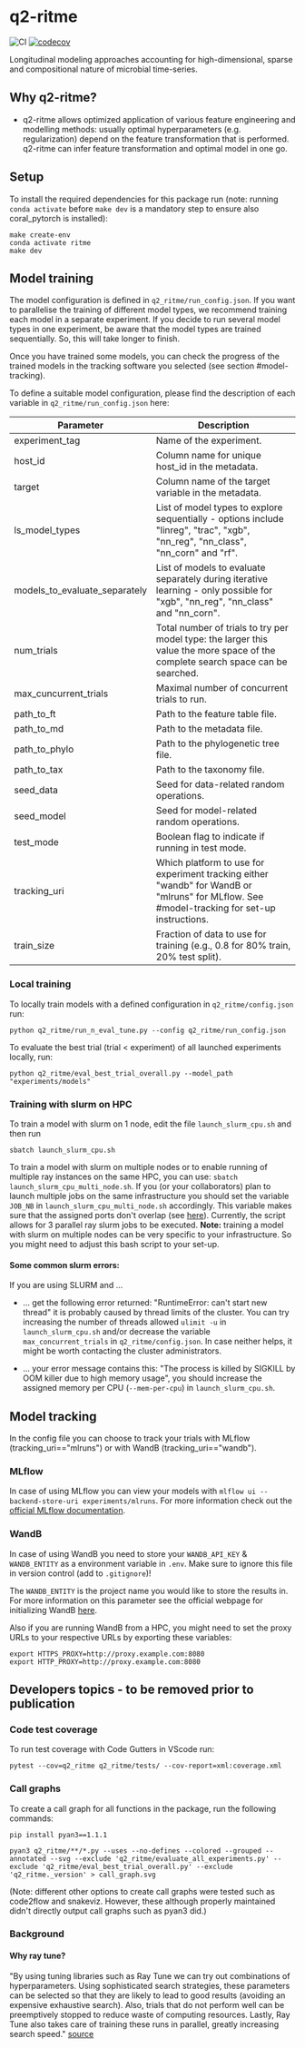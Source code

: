 # q2-ritme
![CI](https://github.com/adamovanja/q2-ritme/actions/workflows/ci.yml/badge.svg)
[![codecov](https://codecov.io/gh/adamovanja/q2-ritme/branch/main/graph/badge.svg?token=VQ4D7FXMCB)](https://codecov.io/gh/adamovanja/q2-ritme)

Longitudinal modeling approaches accounting for high-dimensional, sparse and compositional nature of microbial time-series.

## Why q2-ritme?
* q2-ritme allows optimized application of various feature engineering and modelling methods: usually optimal hyperparameters (e.g. regularization) depend on the feature transformation that is performed. q2-ritme can infer feature transformation and optimal model in one go.

## Setup
To install the required dependencies for this package run (note: running `conda activate` before `make dev` is a mandatory step to ensure also coral_pytorch is installed):
```shell
make create-env
conda activate ritme
make dev
```

## Model training
The model configuration is defined in `q2_ritme/run_config.json`. If you want to parallelise the training of different model types, we recommend training each model in a separate experiment. If you decide to run several model types in one experiment, be aware that the model types are trained sequentially. So, this will take longer to finish.

Once you have trained some models, you can check the progress of the trained models in the tracking software you selected (see section #model-tracking).

To define a suitable model configuration, please find the description of each variable in `q2_ritme/run_config.json` here:

| Parameter | Description |
|-----------|-------------|
| experiment_tag | Name of the experiment. |
| host_id | Column name for unique host_id in the metadata. |
| target | Column name of the target variable in the metadata. |
| ls_model_types | List of model types to explore sequentially - options include "linreg", "trac", "xgb", "nn_reg", "nn_class", "nn_corn" and "rf". |
| models_to_evaluate_separately | List of models to evaluate separately during iterative learning - only possible for "xgb", "nn_reg", "nn_class" and "nn_corn". |
| num_trials | Total number of trials to try per model type: the larger this value the more space of the complete search space can be searched. |
| max_cuncurrent_trials | Maximal number of concurrent trials to run. |
| path_to_ft | Path to the feature table file. |
| path_to_md | Path to the metadata file. |
| path_to_phylo | Path to the phylogenetic tree file. |
| path_to_tax | Path to the taxonomy file. |
| seed_data | Seed for data-related random operations. |
| seed_model | Seed for model-related random operations. |
| test_mode | Boolean flag to indicate if running in test mode. |
| tracking_uri | Which platform to use for experiment tracking either "wandb" for WandB or "mlruns" for MLflow. See  #model-tracking for set-up instructions. |
| train_size | Fraction of data to use for training (e.g., 0.8 for 80% train, 20% test split). |

### Local training
To locally train models with a defined configuration in `q2_ritme/config.json` run:
````
python q2_ritme/run_n_eval_tune.py --config q2_ritme/run_config.json
````

To evaluate the best trial (trial < experiment) of all launched experiments locally, run:
````
python q2_ritme/eval_best_trial_overall.py --model_path "experiments/models"
````

### Training with slurm on HPC
To train a model with slurm on 1 node, edit the file `launch_slurm_cpu.sh` and then run
````
sbatch launch_slurm_cpu.sh
````

To train a model with slurm on multiple nodes or to enable running of multiple ray instances on the same HPC, you can use: `sbatch launch_slurm_cpu_multi_node.sh`. If you (or your collaborators) plan to launch multiple jobs on the same infrastructure you should set the variable `JOB_NB` in `launch_slurm_cpu_multi_node.sh` accordingly. This variable makes sure that the assigned ports don't overlap (see [here](https://docs.ray.io/en/latest/cluster/vms/user-guides/community/slurm.html#slurm-networking-caveats)). Currently, the script allows for 3 parallel ray slurm jobs to be executed.
**Note:** training a model with slurm on multiple nodes can be very specific to your infrastructure. So you might need to adjust this bash script to your set-up.

#### Some common slurm errors:
If you are using SLURM and ...
* ... get the following error returned: "RuntimeError: can't start new thread" it is probably caused by thread limits of the cluster. You can try increasing the number of threads allowed `ulimit -u` in  `launch_slurm_cpu.sh` and/or decrease the variable `max_concurrent_trials` in `q2_ritme/config.json`. In case neither helps, it might be worth contacting the cluster administrators.

* ... your error message contains this: "The process is killed by SIGKILL by OOM killer due to high memory usage", you should increase the assigned memory per CPU (`--mem-per-cpu`) in  `launch_slurm_cpu.sh`.

## Model tracking
In the config file you can choose to track your trials with MLflow (tracking_uri=="mlruns") or with WandB (tracking_uri=="wandb").

### MLflow
In case of using MLflow you can view your models with `mlflow ui --backend-store-uri experiments/mlruns`. For more information check out the [official MLflow documentation](https://mlflow.org/docs/latest/index.html).

### WandB
In case of using WandB you need to store your `WANDB_API_KEY` & `WANDB_ENTITY` as a environment variable in `.env`. Make sure to ignore this file in version control (add to `.gitignore`)!

The `WANDB_ENTITY` is the project name you would like to store the results in. For more information on this parameter see the official webpage for initializing WandB [here](https://docs.wandb.ai/ref/python/init).

Also if you are running WandB from a HPC, you might need to set the proxy URLs to your respective URLs by exporting these variables:
```
export HTTPS_PROXY=http://proxy.example.com:8080
export HTTP_PROXY=http://proxy.example.com:8080
````

## Developers topics - to be removed prior to publication
### Code test coverage
To run test coverage with Code Gutters in VScode run:
````
pytest --cov=q2_ritme q2_ritme/tests/ --cov-report=xml:coverage.xml
````

### Call graphs
To create a call graph for all functions in the package, run the following commands:
````
pip install pyan3==1.1.1

pyan3 q2_ritme/**/*.py --uses --no-defines --colored --grouped --annotated --svg --exclude 'q2_ritme/evaluate_all_experiments.py' --exclude 'q2_ritme/eval_best_trial_overall.py' --exclude 'q2_ritme._version' > call_graph.svg
````
(Note: different other options to create call graphs were tested such as code2flow and snakeviz. However, these although properly maintained didn't directly output call graphs such as pyan3 did.)

### Background
#### Why ray tune?
"By using tuning libraries such as Ray Tune we can try out combinations of hyperparameters. Using sophisticated search strategies, these parameters can be selected so that they are likely to lead to good results (avoiding an expensive exhaustive search). Also, trials that do not perform well can be preemptively stopped to reduce waste of computing resources. Lastly, Ray Tune also takes care of training these runs in parallel, greatly increasing search speed." [source](https://docs.ray.io/en/latest/tune/examples/tune-xgboost.html#tune-xgboost-ref)
